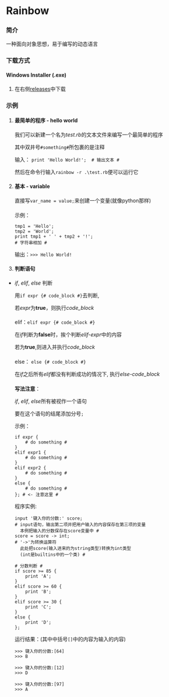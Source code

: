 # Rainbow

### 简介
一种面向对象思想，易于编写的动态语言

### 下载方式
#### Windows Installer (.exe)
1. 在右侧[releases](https://github.com/wjh219/Rainbow/releases)中下载

### 示例
1. #### 最简单的程序 - hello world
    我们可以新建一个名为*test.rb*的文本文件来编写一个最简单的程序

    其中双井号`#something#`所包裹的是注释

    输入：
    `print 'Hello World!';  # 输出文本 #`

    然后在命令行输入`rainbow -r .\test.rb`便可以运行它

2. #### 基本 - variable
    直接写`var_name = value;`来创建一个变量(就像python那样)
    ####
    示例：
    ```rainbow
    tmp1 = 'Hello';
    tmp2 = 'World';
    print tmp1 + ' ' + tmp2 + '!';
    # 字符串相加 #
    ```
    输出：`>>> Hello World!`

3. #### 判断语句
+ _if_, _elif_, _else_ 判断
    
    用`if expr {# code_block #}`去判断,

    若*expr*为**true**，则执行*code_block*
    ####
    elif：`elif expr {# code_block #}`

    在*if*判断为**false**时，挨个判断*elif-expr*中的内容
    
    若为**true**,则进入并执行*code_block*
    ####
    else： `else {# code_block #}`
    
    在*if*之后所有*elif*都没有判断成功的情况下, 执行*else-code_block*
    ####
    **写法注意**：

    *if*, *elif*, *else*所有被视作一个语句
    
    要在这个语句的结尾添加分号`;`

    示例：
    ```rainbow
    if expr {
        # do something #
    }
    elif expr1 {
        # do something #
    }
    elif expr2 {
        # do something #
    }
    else {
        # do something #
    }; # <- 注意这里 #
    ```

    程序实例:
    ```rainbow
    input '键入你的分数:' score;
    # input语句，输出第二项并把用户输入的内容保存在第三项的变量 
      本例把输入的分数保存在score变量中 #
    score = score -> int;
    # '->'为转换运算符
      此处把score(输入进来的为string类型)转换为int类型
      (int是builtins中的一个类) #
    
    # 分数判断 #
    if score >= 85 {
        print 'A';
    }
    elif score >= 60 {
        print 'B';
    }
    elif score >= 30 {
        print 'C';
    }
    else {
        print 'D';
    };
    ```
    运行结果：(其中中括号`[]`中的内容为输入的内容)
    ```rainbow
    >>> 键入你的分数:[64]
    >>> B
    ```
    ```rainbow
    >>> 键入你的分数:[12]
    >>> D
    ```
    ```rainbow
    >>> 键入你的分数:[97]
    >>> A
    ```
